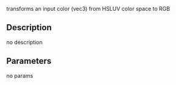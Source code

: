 transforms an input color (vec3) from HSLUV color space to RGB




## Description
no description
## Parameters
no params